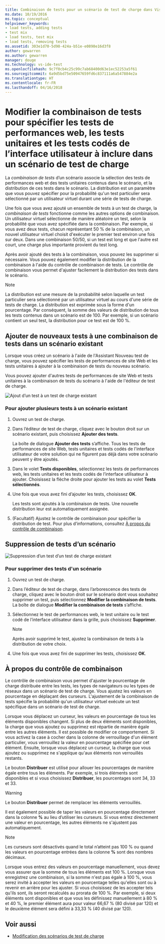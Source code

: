 ```yaml
---
title: Combinaison de tests pour un scénario de test de charge dans Visual Studio | Microsoft Docs
ms.date: 10/19/2016
ms.topic: conceptual
helpviewer_keywords:
- load tests, adding tests
- test mix
- load tests, test mix
- load tests, removing tests
ms.assetid: 303e1d70-5d98-424a-b51e-e0898e16d3f8
author: gewarren
ms.author: gewarren
manager: douge
ms.technology: vs-ide-test
ms.openlocfilehash: 9c7f0cb4c25c99c7ab68400d63e1ec52253a5f61
ms.sourcegitcommit: 6a9d5bd75e50947659fd6c837111a6a547884e2a
ms.translationtype: HT
ms.contentlocale: fr-FR
ms.lasthandoff: 04/16/2018
---
```

# <a name="edit-the-test-mix-to-specify-which-web-performance-unit-and-coded-ui-tests-to-include-in-a-load-test-scenario"></a>Modifier la combinaison de tests pour spécifier les tests de performances web, les tests unitaires et les tests codés de l’interface utilisateur à inclure dans un scénario de test de charge

La *combinaison de tests* d’un scénario associe la sélection des tests de performances web et des tests unitaires contenus dans le scénario, et la distribution de ces tests dans le scénario. La distribution est un paramètre que vous pouvez spécifier pour la probabilité qu'un test particulier sera sélectionné par un utilisateur virtuel durant une série de tests de charge.

 Une fois que vous avez ajouté un ensemble de tests à un test de charge, la *combinaison de tests* fonctionne comme les autres options de combinaison. Un utilisateur virtuel sélectionne de manière aléatoire un test, selon la probabilité que vous avez spécifiée dans la combinaison. Par exemple, si vous avez deux tests, chacun représentant 50 % de la combinaison, un nouvel utilisateur virtuel choisit d'exécuter le premier test environ une fois sur deux. Dans une combinaison 50/50, si un test est long et que l'autre est court, une charge plus importante provient du test long.

 Après avoir ajouté des tests à la combinaison, vous pouvez les supprimer si nécessaire. Vous pouvez également modifier la distribution de la combinaison à l'aide du contrôle de combinaison de tests. Le contrôle de combinaison vous permet d'ajuster facilement la distribution des tests dans le scénario.

> [!NOTE]
> La distribution est une mesure de la probabilité selon laquelle un test particulier sera sélectionné par un utilisateur virtuel au cours d'une série de tests de charge. La distribution est exprimée sous la forme d'un pourcentage. Par conséquent, la somme des valeurs de distribution de tous les tests contenus dans un scénario est de 100. Par exemple, si un scénario contient un seul test, la distribution pour ce test est de 100 %.

## <a name="add-new-tests-to-a-test-mix-in-an-existing-scenario"></a>Ajouter de nouveaux tests à une combinaison de tests dans un scénario existant

Lorsque vous créez un scénario à l'aide de l'Assistant Nouveau test de charge, vous pouvez spécifier les tests de performances de site Web et les tests unitaires à ajouter à la combinaison de tests du nouveau scénario.

Vous pouvez ajouter d'autres tests de performances de site Web et tests unitaires à la combinaison de tests du scénario à l'aide de l'éditeur de test de charge.

![Ajout d’un test à un test de charge existant](../test/media/ltest_addingtests.png "LTest_AddingTests")

### <a name="to-add-more-tests-to-an-existing-scenario"></a>Pour ajouter plusieurs tests à un scénario existant

1.  Ouvrez un test de charge.

2.  Dans l’éditeur de test de charge, cliquez avec le bouton droit sur un scénario existant, puis choisissez **Ajouter des tests**.

     La boîte de dialogue **Ajouter des tests** s’affiche. Tous les tests de performances de site Web, tests unitaires et tests codés de l'interface utilisateur de votre solution qui ne figurent pas déjà dans votre scénario peuvent y être ajoutés.

3.  Dans le volet **Tests disponibles**, sélectionnez les tests de performances web, les tests unitaires et les tests codés de l’interface utilisateur à ajouter. Choisissez la flèche droite pour ajouter les tests au volet **Tests sélectionnés**.

4.  Une fois que vous avez fini d’ajouter les tests, choisissez **OK**.

     Les tests sont ajoutés à la combinaison de tests. Une nouvelle distribution leur est automatiquement assignée.

5.  (Facultatif) Ajustez le contrôle de combinaison pour spécifier la distribution de test. Pour plus d’informations, consultez [À propos du contrôle de combinaison](../test/edit-the-test-mix-to-specify-which-web-browsers-types-in-a-load-test-scenario.md).

##  <a name="EditingTestMixRemoveTest"></a> Suppression de tests d’un scénario
 ![Suppression d’un test d’un test de charge existant](../test/media/ltest_removetest.png "LTest_RemoveTest")

### <a name="to-remove-tests-from-a-scenario"></a>Pour supprimer des tests d'un scénario

1.  Ouvrez un test de charge.

2.  Dans l’éditeur de test de charge, dans l’arborescence des tests de charge, cliquez avec le bouton droit sur le scénario dont vous souhaitez supprimer un test, puis sélectionnez **Modifier la combinaison de tests**. La boîte de dialogue **Modifier la combinaison de tests** s’affiche.

3.  Sélectionnez le test de performances web, le test unitaire ou le test codé de l’interface utilisateur dans la grille, puis choisissez **Supprimer**.

    > [!NOTE]
    > Après avoir supprimé le test, ajustez la combinaison de tests à la distribution de votre choix.

4.  Une fois que vous avez fini de supprimer les tests, choisissez **OK**.

##  <a name="EditingTestMixAboutMixControl"></a> À propos du contrôle de combinaison
 Le contrôle de combinaison vous permet d'ajuster le pourcentage de charge distribuée entre les tests, les types de navigateurs ou les types de réseaux dans un scénario de test de charge. Vous ajustez les valeurs en pourcentage en déplaçant des curseurs. L'ajustement de la combinaison de tests spécifie la probabilité qu'un utilisateur virtuel exécute un test spécifique dans un scénario de test de charge.

 Lorsque vous déplacez un curseur, les valeurs en pourcentage de tous les éléments disponibles changent. Si plus de deux éléments sont disponibles, la charge que vous ajoutez ou supprimez est répartie de manière égale entre les autres éléments. Il est possible de modifier ce comportement. Si vous activez la case à cocher dans la colonne de verrouillage d'un élément particulier, vous verrouillez la valeur en pourcentage spécifiée pour cet élément. Ensuite, lorsque vous déplacez un curseur, la charge que vous ajoutez ou supprimez ne s'applique qu'aux éléments non verrouillés restants.

 Le bouton **Distribuer** est utilisé pour allouer les pourcentages de manière égale entre tous les éléments. Par exemple, si trois éléments sont disponibles et si vous choisissez **Distribuer**, les pourcentages sont 34, 33 et 33.

> [!WARNING]
>  Le bouton **Distribuer** permet de remplacer les éléments verrouillés.

 Il est également possible de taper les valeurs en pourcentage directement dans la colonne **%** au lieu d’utiliser les curseurs. Si vous entrez directement une valeur en pourcentage, les autres éléments ne s'ajustent pas automatiquement.

> [!NOTE]
>  Les curseurs sont désactivés quand le total n’atteint pas 100 % ou quand les valeurs en pourcentage entrées dans la colonne **%** sont des nombres décimaux.

 Lorsque vous entrez des valeurs en pourcentage manuellement, vous devez vous assurer que la somme de tous les éléments est 100 %. Lorsque vous enregistrez une combinaison, si la somme n'est pas égale à 100 %, vous serez invité à accepter les valeurs en pourcentage telles qu'elles sont ou à revenir en arrière pour les ajuster. Si vous choisissez de les accepter tels qu'ils sont, ils seront recalculés au prorata de 100 %.  Par exemple, si deux éléments sont disponibles et que vous les définissez manuellement à 80 % et 40 %, le premier élément aura pour valeur 66,67 % (80 divisé par 120) et le deuxième élément sera défini à 33,33 % (40 divisé par 120).

## <a name="see-also"></a>Voir aussi

- [Modification des scénarios de test de charge](../test/edit-load-test-scenarios.md)